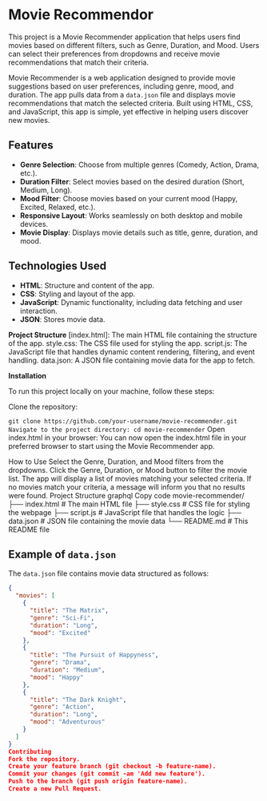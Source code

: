 # Movie Recommendor 

This project is a Movie Recommender application that helps users find movies based on different filters, such as Genre, Duration, and Mood. Users can select their preferences from dropdowns and receive movie recommendations that match their criteria.

Movie Recommender is a web application designed to provide movie suggestions based on user preferences, including genre, mood, and duration. The app pulls data from a `data.json` file and displays movie recommendations that match the selected criteria. Built using HTML, CSS, and JavaScript, this app is simple, yet effective in helping users discover new movies.

## Features

- **Genre Selection**: Choose from multiple genres (Comedy, Action, Drama, etc.).
- **Duration Filter**: Select movies based on the desired duration (Short, Medium, Long).
- **Mood Filter**: Choose movies based on your current mood (Happy, Excited, Relaxed, etc.).
- **Responsive Layout**: Works seamlessly on both desktop and mobile devices.
- **Movie Display**: Displays movie details such as title, genre, duration, and mood.

## Technologies Used

- **HTML**: Structure and content of the app.
- **CSS**: Styling and layout of the app.
- **JavaScript**: Dynamic functionality, including data fetching and user interaction.
- **JSON**: Stores movie data.

**Project Structure**
[index.html]: The main HTML file containing the structure of the app.
style.css: The CSS file used for styling the app.
script.js: The JavaScript file that handles dynamic content rendering, filtering, and event handling.
data.json: A JSON file containing movie data for the app to fetch.

**Installation**

To run this project locally on your machine, follow these steps:

Clone the repository:


`git clone https://github.com/your-username/movie-recommender.git
Navigate to the project directory:
cd movie-recommender`
Open index.html in your browser: You can now open the index.html file in your preferred browser to start using the Movie Recommender app.

How to Use
Select the Genre, Duration, and Mood filters from the dropdowns.
Click the Genre, Duration, or Mood button to filter the movie list.
The app will display a list of movies matching your selected criteria.
If no movies match your criteria, a message will inform you that no results were found.
Project Structure
graphql
Copy code
movie-recommender/
├── index.html           # The main HTML file
├── style.css            # CSS file for styling the webpage
├── script.js            # JavaScript file that handles the logic
├── data.json            # JSON file containing the movie data
└── README.md            # This README file
## Example of `data.json`

The `data.json` file contains movie data structured as follows:

```json
{
  "movies": [
    {
      "title": "The Matrix",
      "genre": "Sci-Fi",
      "duration": "Long",
      "mood": "Excited"
    },
    {
      "title": "The Pursuit of Happyness",
      "genre": "Drama",
      "duration": "Medium",
      "mood": "Happy"
    },
    {
      "title": "The Dark Knight",
      "genre": "Action",
      "duration": "Long",
      "mood": "Adventurous"
    }
  ]
}
Contributing
Fork the repository.
Create your feature branch (git checkout -b feature-name).
Commit your changes (git commit -am 'Add new feature').
Push to the branch (git push origin feature-name).
Create a new Pull Request.
